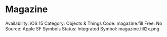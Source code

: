 # Magazine

Availability: iOS 15
Category: Objects & Things
Code: magazine.fill
Free: No
Source: Apple SF Symbols
Status: Integrated
Symbol: magazine.fill2x.png